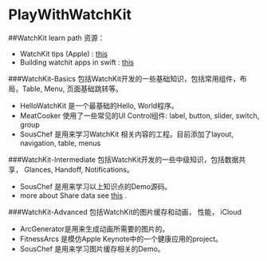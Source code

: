 # PlayWithWatchKit

##WatchKit learn path
资源：
* WatchKit tips (Apple) : [this](https://developer.apple.com/watchkit/tips/ "this")  
* Building watchit apps in swift : [this](http://realm.io/news/building-watchkit-apps-swift/ "this") 

###WatchKit-Basics 
包括WatchKit开发的一些基础知识，包括常用组件，布局，Table, Menu, 页面基础跳转等。
* HelloWatchKit 是一个最基础的Hello, World程序。
* MeatCooker 使用了一些常见的UI Control组件: label, button, slider, switch, group
* SousChef 是用来学习WatchKit 相关内容的工程。目前添加了layout, navigation, table, menus

###WatchKit-Intermediate
包括WatchKit开发的一些中级知识，包括数据共享， Glances, Handoff, Notifications。
* SousChef 是用来学习以上知识点的Demo源码。
* more about Share data see  [this](https://github.com/NatashaTheRobot/watchkit "this")  .

###WatchKit-Advanced
包括WatchKit的图片缓存和动画， 性能， iCloud
* ArcGenerator是用来生成动画所需要的图片的。
* FitnessArcs 是模仿Apple Keynote中的一个健康应用的project。
* SousChef 是用来学习图片缓存相关的Demo。
